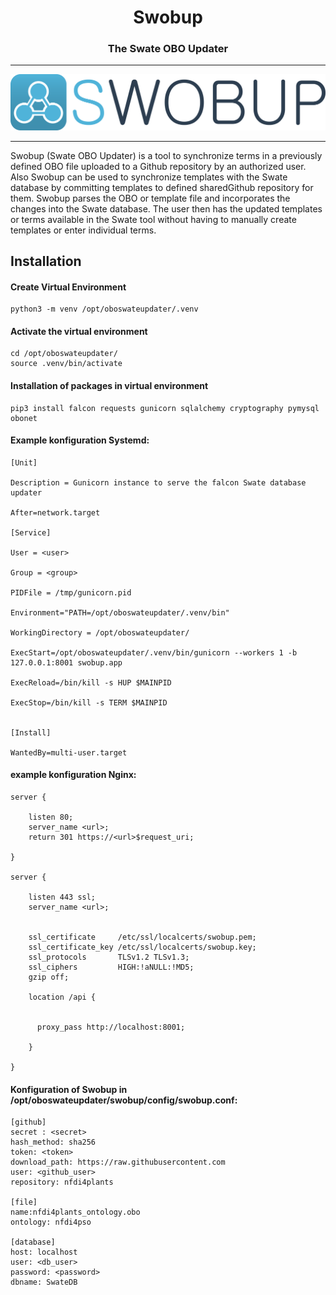 <h1 align="center">Swobup</h1>
<h3 align="center">The Swate OBO Updater</h3>

---

<p align="center">
<img alt="Logo Banner" src="https://github.com/Zerskk/Branding/blob/master/logos/Swobup/logo-text/logo-blue-text.png"/>

---

Swobup (Swate OBO Updater) is a tool to synchronize terms in a previously defined OBO file uploaded to a Github repository by an authorized user. Also Swobup can be used to synchronize templates with the Swate database by committing templates to defined sharedGithub repository for them. 
Swobup parses the OBO or template file and incorporates the changes into the Swate database. The user then has the updated templates or terms available in the Swate tool without having to manually create templates or enter individual terms.


## Installation

#### Create Virtual Environment
```
python3 -m venv /opt/oboswateupdater/.venv

```

#### Activate the virtual environment
```
cd /opt/oboswateupdater/
source .venv/bin/activate
```

#### Installation of packages in virtual environment
```
pip3 install falcon requests gunicorn sqlalchemy cryptography pymysql obonet
```

#### Example konfiguration Systemd:

```
[Unit]

Description = Gunicorn instance to serve the falcon Swate database updater

After=network.target

[Service]

User = <user>

Group = <group>

PIDFile = /tmp/gunicorn.pid

Environment="PATH=/opt/oboswateupdater/.venv/bin"

WorkingDirectory = /opt/oboswateupdater/

ExecStart=/opt/oboswateupdater/.venv/bin/gunicorn --workers 1 -b 127.0.0.1:8001 swobup.app

ExecReload=/bin/kill -s HUP $MAINPID

ExecStop=/bin/kill -s TERM $MAINPID


[Install]

WantedBy=multi-user.target

```

#### example konfiguration Nginx:

```
server {

    listen 80;
    server_name <url>;
    return 301 https://<url>$request_uri;

}

server {

    listen 443 ssl;
    server_name <url>;


    ssl_certificate     /etc/ssl/localcerts/swobup.pem;
    ssl_certificate_key /etc/ssl/localcerts/swobup.key;
    ssl_protocols       TLSv1.2 TLSv1.3;
    ssl_ciphers         HIGH:!aNULL:!MD5;
    gzip off;

    location /api {


      proxy_pass http://localhost:8001;

    }

}

```

#### Konfiguration of Swobup in /opt/oboswateupdater/swobup/config/swobup.conf:

```
[github]
secret : <secret>
hash_method: sha256
token: <token>
download_path: https://raw.githubusercontent.com
user: <github_user>
repository: nfdi4plants

[file]
name:nfdi4plants_ontology.obo
ontology: nfdi4pso

[database]
host: localhost
user: <db_user>
password: <password>
dbname: SwateDB

```
